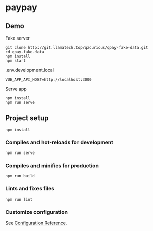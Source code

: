 # paypay

## Demo

Fake server
```
git clone http://git.llamatech.top/qzcurious/qpay-fake-data.git
cd qpay-fake-data
npm install
npm start
```

.env.development.local
```
VUE_APP_API_HOST=http://localhost:3000
```

Serve app
```
npm install
npm run serve
```

## Project setup
```
npm install
```

### Compiles and hot-reloads for development
```
npm run serve
```

### Compiles and minifies for production
```
npm run build
```

### Lints and fixes files
```
npm run lint
```

### Customize configuration
See [Configuration Reference](https://cli.vuejs.org/config/).
